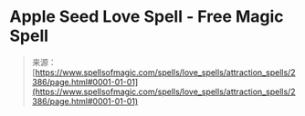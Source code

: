 <!--yml
category: 未分类
date: 2024-06-12 18:36:01
-->

# Apple Seed Love Spell - Free Magic Spell

> 来源：[https://www.spellsofmagic.com/spells/love_spells/attraction_spells/2386/page.html#0001-01-01](https://www.spellsofmagic.com/spells/love_spells/attraction_spells/2386/page.html#0001-01-01)